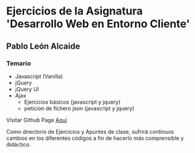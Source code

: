 # Ejercicios de la Asignatura 'Desarrollo Web en Entorno Cliente'

## Pablo León Alcaide

### Temario
* Javascript (Vanilla)
* jQuery
* jQuery UI
* Ajax
	* Ejercicios básicos (javascript y jquery)
	* peticion de fichero json (javascript y jquery)

Visitar Github Page [Aquí](https://pabloleonalcaide.github.io/Javascript_2_Trimestre/)


Como directorio de Ejercicios y Apuntes de clase, sufrirá continuos cambios en los diferentes códigos a fin de hacerlo más comprensible y didáctico.

